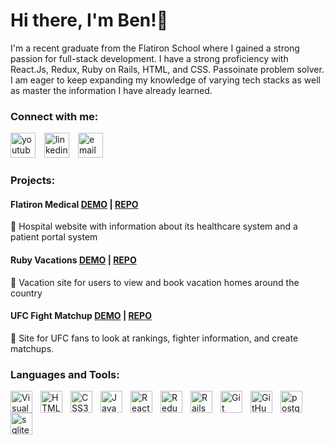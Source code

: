 # Hi there, I'm Ben!👋 

I'm a recent graduate from the Flatiron School where I gained a strong passion for full-stack development. I have a strong proficiency with React.Js, Redux, Ruby on Rails, HTML, and CSS. Passoinate problem solver. I am eager to keep expanding my knowledge of varying tech stacks as well as master the information I have already learned. 

### Connect with me:

<a href="https://www.youtube.com/channel/UCszseUnnQJoLeqi9VajjFBQ"><img alt="youtube" width="40px" src="https://t4.ftcdn.net/jpg/03/04/06/01/360_F_304060171_OUUSKIITlOLRgnDI1EFO8eSZqOHab6Iq.jpg" style="padding-right:10px;" /></a>
<a href="https://www.linkedin.com/in/ben-anthony-software-engineer/"><img alt="linkedin" width="40px" src="https://cdn.jsdelivr.net/gh/devicons/devicon/icons/linkedin/linkedin-original.svg" style="padding-right:10px;" /></a>
<a href="mailto: banthony446@gmail.com"><img alt="email" width="40px" src="https://upload.wikimedia.org/wikipedia/commons/thumb/7/7e/Gmail_icon_%282020%29.svg/2560px-Gmail_icon_%282020%29.svg.png" style="padding-right:10px;" /></a>

### Projects:
#### Flatiron Medical <a href="https://www.youtube.com/watch?v=ctNgLHVhWgc">DEMO</a> | <a href="https://github.com/banthony4/flatiron-medical">REPO</a>
🏥 Hospital website with information about its healthcare system and a patient portal system

#### Ruby Vacations <a href="https://www.youtube.com/watch?v=aVphMNKfxBQ">DEMO</a> | <a href="https://github.com/banthony4/ruby-vacations">REPO</a>
🏡 Vacation site for users to view and book vacation homes around the country

#### UFC Fight Matchup <a href="https://www.youtube.com/watch?v=_eRca3yWVOw">DEMO</a> | <a href="https://github.com/banthony4/ufc-fight-matchup">REPO</a>
💪 Site for UFC fans to look at rankings, fighter information, and create matchups.

### Languages and Tools:
<img align="left" alt="Visual Studio Code" width="35px" src="https://cdn.jsdelivr.net/gh/devicons/devicon/icons/vscode/vscode-original.svg" style="padding-right:10px;" />
<img align="left" alt="HTML5" width="35px" src="https://cdn.jsdelivr.net/gh/devicons/devicon/icons/html5/html5-plain-wordmark.svg" style="padding-right:10px;" />
<img align="left" alt="CSS3" width="35px" src="https://cdn.jsdelivr.net/gh/devicons/devicon/icons/css3/css3-plain-wordmark.svg" style="padding-right:10px;" />
<img align="left" alt="JavaScript" width="35px" src="https://cdn.jsdelivr.net/gh/devicons/devicon/icons/javascript/javascript-plain.svg" style="padding-right:10px;" />
<img align="left" alt="React" width="35px" src="https://cdn.jsdelivr.net/gh/devicons/devicon/icons/react/react-original-wordmark.svg" style="padding-right:10px;" />
<img align="left" alt="Redux" width="35px" src="https://cdn.jsdelivr.net/gh/devicons/devicon/icons/redux/redux-original.svg" style="padding-right:10px;" />
<img align="left" alt="Rails" width="35px" src="https://cdn.jsdelivr.net/gh/devicons/devicon/icons/rails/rails-plain-wordmark.svg" style="padding-right:10px;" />
<img align="left" alt="Git" width="35px" src="https://cdn.jsdelivr.net/gh/devicons/devicon/icons/git/git-original.svg" style="padding-right:10px;" />
<img align="left" alt="GitHub" width="35px" src="https://cdn.jsdelivr.net/gh/devicons/devicon/icons/github/github-original-wordmark.svg" style="padding-right:10px;" />
<img align="left" alt="postgresql" width="35px" src="https://cdn.jsdelivr.net/gh/devicons/devicon/icons/postgresql/postgresql-plain-wordmark.svg" style="padding-right:10px;" />
<img align="left" alt="sqlite" width="35px" src="https://cdn.jsdelivr.net/gh/devicons/devicon/icons/sqlite/sqlite-plain-wordmark.svg" style="padding-right:10px;" />
